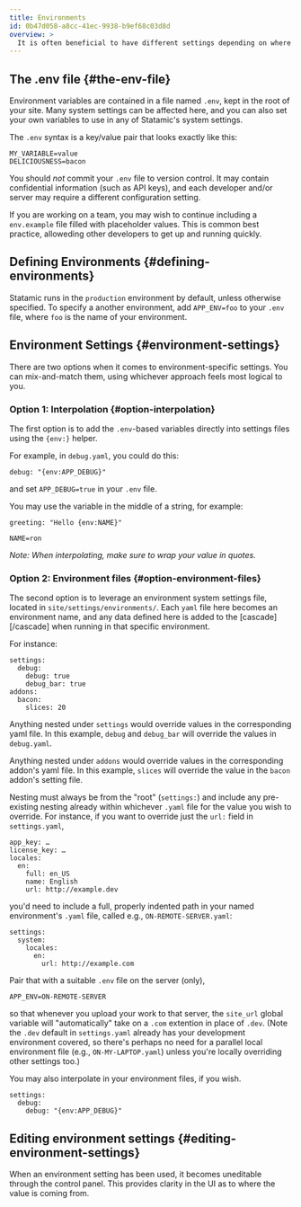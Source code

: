 ```yaml
---
title: Environments
id: 0b47d058-a8cc-41ec-9938-b9ef68c03d8d
overview: >
  It is often beneficial to have different settings depending on where you are running the site. For instance, you might want to enable debug mode when in development, but not in production.
---
```


## The .env file {#the-env-file}

Environment variables are contained in a file named `.env`, kept in the root of your site. Many system settings can be affected here, and you can also set your own variables to use in any of Statamic's system settings.

The `.env` syntax is a key/value pair that looks exactly like this:

```
MY_VARIABLE=value
DELICIOUSNESS=bacon
```

You should _not_ commit your `.env` file to version control. It may contain confidential information (such as API keys), and each developer and/or server may require a different configuration setting.

If you are working on a team, you may wish to continue including a `env.example` file filled with placeholder values. This is common best practice, alloweding other developers to get up and running quickly.

## Defining Environments {#defining-environments}

Statamic runs in the `production` environment by default, unless otherwise specified. To specify a another environment, add `APP_ENV=foo` to your `.env` file, where `foo` is the name of your environment.

## Environment Settings {#environment-settings}

There are two options when it comes to environment-specific settings. You can mix-and-match them, using whichever approach feels most logical to you.

### Option 1: Interpolation {#option-interpolation}

The first option is to add the `.env`-based variables directly into settings files using the `{env‌:}` helper.

For example, in `debug.yaml`, you could do this:

``` .language-yaml
debug: "{env‌:APP_DEBUG}"
```

and set `APP_DEBUG=true` in your `.env` file.

You may use the variable in the middle of a string, for example:

``` .language-yaml
greeting: "Hello {env:NAME}"
```

```
NAME=ron
```

_Note: When interpolating, make sure to wrap your value in quotes._

### Option 2: Environment files {#option-environment-files}

The second option is to leverage an environment system settings file, located in `site/settings/environments/`. Each `yaml` file here becomes an environment name, and any data defined here is added to the [cascade][/cascade] when running in that specific environment.

For instance:

``` .language-yaml
settings:
  debug:
    debug: true
    debug_bar: true
addons:
  bacon:
    slices: 20
```

Anything nested under `settings` would override values in the corresponding yaml file. In this example, `debug` and `debug_bar` will override the values in `debug.yaml`.

Anything nested under `addons` would override values in the corresponding addon's yaml file. In this example, `slices` will override the value in the `bacon` addon's setting file.

Nesting must always be from the "root" (`settings:`) and include any pre-existing nesting already within whichever `.yaml` file for the value you wish to override. For instance, if you want to override just the `url:` field in `settings.yaml`, 

```
app_key: …
license_key: …
locales:
  en:
    full: en_US
    name: English
    url: http://example.dev
```

you'd need to include a full, properly indented path in your named environment's `.yaml` file, called e.g., `ON-REMOTE-SERVER.yaml`:

```
settings:
  system:
    locales:
      en:
        url: http://example.com
```

Pair that with a suitable `.env` file on the server (only),

```
APP_ENV=ON-REMOTE-SERVER
```

so that whenever you upload your work to that server, the `site_url` global variable will "automatically" take on a `.com` extention in place of `.dev`. (Note the `.dev` default in `settings.yaml` already has your development environment covered, so there's perhaps no need for a parallel local environment file (e.g., `ON-MY-LAPTOP.yaml`) unless you're locally overriding other settings too.)

You may also interpolate in your environment files, if you wish.

``` .language-yaml
settings:
  debug:
    debug: "{env:APP_DEBUG}"
```

## Editing environment settings {#editing-environment-settings}

When an environment setting has been used, it becomes uneditable through the control panel. This provides clarity in the UI as to where the value is coming from.
